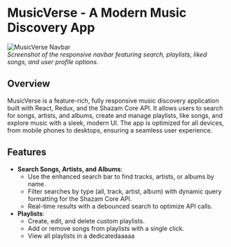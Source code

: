 # MusicVerse - A Modern Music Discovery App

![MusicVerse Navbar](https://github.com/Targter/SpotifyClone1-Celebal/blob/2a18e806aa6e161cad18dafc630afc368cd0b8c9/public/search.png)  
*Screenshot of the responsive navbar featuring search, playlists, liked songs, and user profile options.*

## Overview

MusicVerse is a feature-rich, fully responsive music discovery application built with React, Redux, and the Shazam Core API. It allows users to search for songs, artists, and albums, create and manage playlists, like songs, and explore music with a sleek, modern UI. The app is optimized for all devices, from mobile phones to desktops, ensuring a seamless user experience.

## Features

- **Search Songs, Artists, and Albums**: 
  - Use the enhanced search bar to find tracks, artists, or albums by name.
  - Filter searches by type (all, track, artist, album) with dynamic query formatting for the Shazam Core API.
  - Real-time results with a debounced search to optimize API calls.
- **Playlists**:
  - Create, edit, and delete custom playlists.
  - Add or remove songs from playlists with a single click.
  - View all playlists in a dedicatedaaaaa